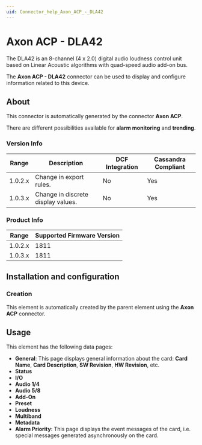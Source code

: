 ```yaml
---
uid: Connector_help_Axon_ACP_-_DLA42
---
```


# Axon ACP - DLA42

The DLA42 is an 8-channel (4 x 2.0) digital audio loudness control unit based on Linear Acoustic algorithms with quad-speed audio add-on bus.

The **Axon ACP - DLA42** connector can be used to display and configure information related to this device.

## About

This connector is automatically generated by the connector **Axon ACP**.

There are different possibilities available for **alarm monitoring** and **trending**.

### Version Info

| Range     | Description                        | DCF Integration     | Cassandra Compliant     |
|------------------|------------------------------------|---------------------|-------------------------|
| 1.0.2.x          | Change in export rules.            | No                  | Yes                     |
| 1.0.3.x          | Change in discrete display values. | No                  | Yes                     |

### Product Info

| Range | Supported Firmware Version |
|------------------|-----------------------------|
| 1.0.2.x          | 1811                        |
| 1.0.3.x          | 1811                        |

## Installation and configuration

### Creation

This element is automatically created by the parent element using the **Axon ACP** connector.

## Usage

This element has the following data pages:

- **General**: This page displays general information about the card: **Card Name**, **Card Description**, **SW Revision**, **HW Revision**, etc.
- **Status**
- **I/O**
- **Audio 1/4**
- **Audio 5/8**
- **Add-On**
- **Preset**
- **Loudness**
- **Multiband**
- **Metadata**
- **Alarm Priority**: This page displays the event messages of the card, i.e. special messages generated asynchronously on the card.
